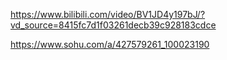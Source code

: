 https://www.bilibili.com/video/BV1JD4y197bJ/?vd_source=8415fc7d1f03261decb39c928183cdce

https://www.sohu.com/a/427579261_100023190